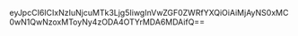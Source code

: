eyJpcCI6ICIxNzIuNjcuMTk3Ljg5IiwgInVwZGF0ZWRfYXQiOiAiMjAyNS0xMC0wN1QwNzoxMToyNy4zODA4OTYrMDA6MDAifQ==